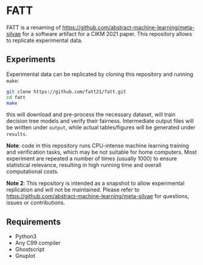 # FATT

FATT is a renaming of  https://github.com/abstract-machine-learning/meta-silvae for a software artifact for a CIKM 2021 paper. This repository allows to replicate experimental data.

## Experiments

Experimental data can be replicated by cloning this repository and running `make`:

```bash
git clone https://github.com/fatt21/fatt.git
cd fatt
make
```

this will download and pre-process the necessary dataset, will train decision tree models and verify their fairness. Intermediate output files will be written under `output`, while actual tables/figures will be generated under `results`.

**Note**: code in this repository runs CPU-intense machine learning training and verification tasks, which may be not suitable for home computers. Most experiment are repeated a number of times (usually 1000) to ensure statistical relevance, resulting in high running time and overall computational costs.

**Note 2**: This repository is intended as a snapshot to allow experimental replication and will not be maintained. Please refer to https://github.com/abstract-machine-learning/meta-silvae for questions, issues or contributions.

## Requirements

* Python3
* Any C99 compiler
* Ghostscript
* Gnuplot
